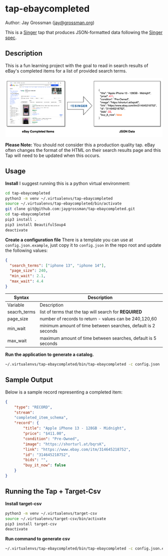 # tap-ebaycompleted

Author: Jay Grossman (jay@grossman.org)

This is a [Singer](http://singer.io) tap that produces JSON-formatted data following the [Singer spec](https://github.com/singer-io/getting-started/blob/master/SPEC.md).

## Description

This is a fun learning project with the goal to read in search results of eBay's completed items for a list of provided search terms. 

![tap-ebaycompleted](docs/tap-ebaycompleted_dataflow.png)

**Please Note:** You should not consider this a production quality tap. eBay often changes the format of the HTML on their search results page and this Tap will need to be updated when this occurs. 

## Usage

**Install**
I suggest running this is a python virtual environment:

```bash
cd tap-ebaycompleted
python3 -m venv ~/.virtualenvs/tap-ebaycompleted
source ~/.virtualenvs/tap-ebaycompleted/bin/activate
git clone git@github.com:jaygrossman/tap-ebaycompleted.git
cd tap-ebaycompleted
pip3 install .
pip3 install BeautifulSoup4
deactivate
```

**Create a configuration file**
There is a template you can use at `config.json.example`, just copy it to `config.json` in the repo root and update the following values:
```json
{
  "search_terms": ["iphone 13", "iphone 14"],
  "page_size": 240,
  "min_wait": 2.1,
  "max_wait": 4.4
}
```

| Syntax | Description |
| ----------- | ----------- |
| Variable | Description |
| seacrh_terms | list of terms that the tap will search for **REQUIRED** |
| page_size | number of records to return - values can be 240,120,60 |
| min_wait | minimum amount of time between searches, default is 2 seconds |
| max_wait | maximum amount of time between searches, default is 5 seconds |

**Run the application to generate a catalog.**
```bash
~/.virtualenvs/tap-ebaycompleted/bin/tap-ebaycompleted -c config.json
```


## Sample Output
Below is a sample record representing a completed item:
```json
{
    "type": "RECORD", 
    "stream": 
    "completed_item_schema", 
    "record": {
        "title": "Apple iPhone 13 - 128GB - Midnight", 
        "price": "$411.00", 
        "condition": "Pre-Owned", 
        "image": "https://shorturl.at/bqrsK", 
        "link": "https://www.ebay.com/itm/314645218752", 
        "id": "314645218752", 
        "bids": "", 
        "buy_it_now": false
    }
}
```

## Running the Tap + Target-Csv

**Install target-csv**
```bash
python3 -m venv ~/.virtualenvs/target-csv
source ~/.virtualenvs/target-csv/bin/activate
pip3 install target-csv
deactivate
```

**Run command to generate csv**

```bash
~/.virtualenvs/tap-ebaycompleted/bin/tap-ebaycompleted -c config.json.example | ~/.virtualenvs/target-csv/bin/target-csv 
```